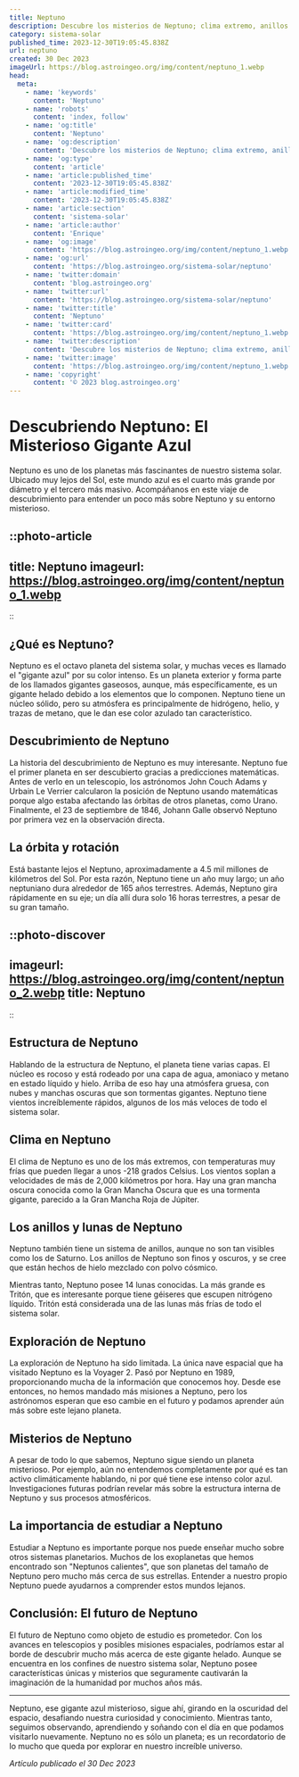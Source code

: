 ```yaml
---
title: Neptuno
description: Descubre los misterios de Neptuno; clima extremo, anillos ocultos y fascinantes lunas en nuestro artículo detallado del gigante azul helado.
category: sistema-solar
published_time: 2023-12-30T19:05:45.838Z
url: neptuno
created: 30 Dec 2023
imageUrl: https://blog.astroingeo.org/img/content/neptuno_1.webp
head:
  meta:
    - name: 'keywords'
      content: 'Neptuno'
    - name: 'robots'
      content: 'index, follow'
    - name: 'og:title'
      content: 'Neptuno'
    - name: 'og:description'
      content: 'Descubre los misterios de Neptuno; clima extremo, anillos ocultos y fascinantes lunas en nuestro artículo detallado del gigante azul helado.'
    - name: 'og:type'
      content: 'article'
    - name: 'article:published_time'
      content: '2023-12-30T19:05:45.838Z'
    - name: 'article:modified_time'
      content: '2023-12-30T19:05:45.838Z'
    - name: 'article:section'
      content: 'sistema-solar'
    - name: 'article:author'
      content: 'Enrique'
    - name: 'og:image'
      content: 'https://blog.astroingeo.org/img/content/neptuno_1.webp'
    - name: 'og:url'
      content: 'https://blog.astroingeo.org/sistema-solar/neptuno'
    - name: 'twitter:domain'
      content: 'blog.astroingeo.org'
    - name: 'twitter:url'
      content: 'https://blog.astroingeo.org/sistema-solar/neptuno'
    - name: 'twitter:title'
      content: 'Neptuno'
    - name: 'twitter:card'
      content: 'https://blog.astroingeo.org/img/content/neptuno_1.webp'
    - name: 'twitter:description'
      content: 'Descubre los misterios de Neptuno; clima extremo, anillos ocultos y fascinantes lunas en nuestro artículo detallado del gigante azul helado.'
    - name: 'twitter:image'
      content: 'https://blog.astroingeo.org/img/content/neptuno_1.webp'
    - name: 'copyright'
      content: '© 2023 blog.astroingeo.org'
---
```

# Descubriendo Neptuno: El Misterioso Gigante Azul

Neptuno es uno de los planetas más fascinantes de nuestro sistema solar. Ubicado muy lejos del Sol, este mundo azul es el cuarto más grande por diámetro y el tercero más masivo. Acompáñanos en este viaje de descubrimiento para entender un poco más sobre Neptuno y su entorno misterioso.

::photo-article
---
title: Neptuno
imageurl: https://blog.astroingeo.org/img/content/neptuno_1.webp
---
::

## ¿Qué es Neptuno?

Neptuno es el octavo planeta del sistema solar, y muchas veces es llamado el "gigante azul" por su color intenso. Es un planeta exterior y forma parte de los llamados gigantes gaseosos, aunque, más específicamente, es un gigante helado debido a los elementos que lo componen. Neptuno tiene un núcleo sólido, pero su atmósfera es principalmente de hidrógeno, helio, y trazas de metano, que le dan ese color azulado tan característico.

## Descubrimiento de Neptuno

La historia del descubrimiento de Neptuno es muy interesante. Neptuno fue el primer planeta en ser descubierto gracias a predicciones matemáticas. Antes de verlo en un telescopio, los astrónomos John Couch Adams y Urbain Le Verrier calcularon la posición de Neptuno usando matemáticas porque algo estaba afectando las órbitas de otros planetas, como Urano. Finalmente, el 23 de septiembre de 1846, Johann Galle observó Neptuno por primera vez en la observación directa.

## La órbita y rotación

Está bastante lejos el Neptuno, aproximadamente a 4.5 mil millones de kilómetros del Sol. Por esta razón, Neptuno tiene un año muy largo; un año neptuniano dura alrededor de 165 años terrestres. Además, Neptuno gira rápidamente en su eje; un día allí dura solo 16 horas terrestres, a pesar de su gran tamaño.


::photo-discover
---
imageurl: https://blog.astroingeo.org/img/content/neptuno_2.webp
title: Neptuno
---
::

## Estructura de Neptuno

Hablando de la estructura de Neptuno, el planeta tiene varias capas. El núcleo es rocoso y está rodeado por una capa de agua, amoniaco y metano en estado líquido y hielo. Arriba de eso hay una atmósfera gruesa, con nubes y manchas oscuras que son tormentas gigantes. Neptuno tiene vientos increíblemente rápidos, algunos de los más veloces de todo el sistema solar.

## Clima en Neptuno

El clima de Neptuno es uno de los más extremos, con temperaturas muy frías que pueden llegar a unos -218 grados Celsius. Los vientos soplan a velocidades de más de 2,000 kilómetros por hora. Hay una gran mancha oscura conocida como la Gran Mancha Oscura que es una tormenta gigante, parecido a la Gran Mancha Roja de Júpiter.

## Los anillos y lunas de Neptuno

Neptuno también tiene un sistema de anillos, aunque no son tan visibles como los de Saturno. Los anillos de Neptuno son finos y oscuros, y se cree que están hechos de hielo mezclado con polvo cósmico.

Mientras tanto, Neptuno posee 14 lunas conocidas. La más grande es Tritón, que es interesante porque tiene géiseres que escupen nitrógeno líquido. Tritón está considerada una de las lunas más frías de todo el sistema solar.

## Exploración de Neptuno

La exploración de Neptuno ha sido limitada. La única nave espacial que ha visitado Neptuno es la Voyager 2. Pasó por Neptuno en 1989, proporcionando mucha de la información que conocemos hoy. Desde ese entonces, no hemos mandado más misiones a Neptuno, pero los astrónomos esperan que eso cambie en el futuro y podamos aprender aún más sobre este lejano planeta.

## Misterios de Neptuno

A pesar de todo lo que sabemos, Neptuno sigue siendo un planeta misterioso. Por ejemplo, aún no entendemos completamente por qué es tan activo climáticamente hablando, ni por qué tiene ese intenso color azul. Investigaciones futuras podrían revelar más sobre la estructura interna de Neptuno y sus procesos atmosféricos.

## La importancia de estudiar a Neptuno

Estudiar a Neptuno es importante porque nos puede enseñar mucho sobre otros sistemas planetarios. Muchos de los exoplanetas que hemos encontrado son "Neptunos calientes", que son planetas del tamaño de Neptuno pero mucho más cerca de sus estrellas. Entender a nuestro propio Neptuno puede ayudarnos a comprender estos mundos lejanos.

## Conclusión: El futuro de Neptuno

El futuro de Neptuno como objeto de estudio es prometedor. Con los avances en telescopios y posibles misiones espaciales, podríamos estar al borde de descubrir mucho más acerca de este gigante helado. Aunque se encuentra en los confines de nuestro sistema solar, Neptuno posee características únicas y misterios que seguramente cautivarán la imaginación de la humanidad por muchos años más.

---

Neptuno, ese gigante azul misterioso, sigue ahí, girando en la oscuridad del espacio, desafiando nuestra curiosidad y conocimiento. Mientras tanto, seguimos observando, aprendiendo y soñando con el día en que podamos visitarlo nuevamente. Neptuno no es sólo un planeta; es un recordatorio de lo mucho que queda por explorar en nuestro increíble universo.

_Artículo publicado el 30 Dec 2023_